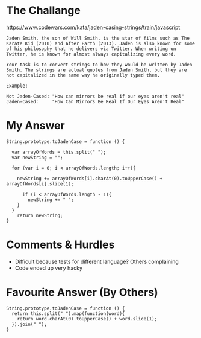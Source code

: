 # The Challange

https://www.codewars.com/kata/jaden-casing-strings/train/javascript

```
Jaden Smith, the son of Will Smith, is the star of films such as The Karate Kid (2010) and After Earth (2013). Jaden is also known for some of his philosophy that he delivers via Twitter. When writing on Twitter, he is known for almost always capitalizing every word.

Your task is to convert strings to how they would be written by Jaden Smith. The strings are actual quotes from Jaden Smith, but they are not capitalized in the same way he originally typed them.

Example:

Not Jaden-Cased: "How can mirrors be real if our eyes aren't real"
Jaden-Cased:     "How Can Mirrors Be Real If Our Eyes Aren't Real"
```

# My Answer

```
String.prototype.toJadenCase = function () {

  var arrayOfWords = this.split(" ");
  var newString = "";
  
  for (var i = 0; i < arrayOfWords.length; i++){
  
    newString += arrayOfWords[i].charAt(0).toUpperCase() + arrayOfWords[i].slice(1);
    
      if (i < arrayOfWords.length - 1){
        newString += " ";
    }
  }   
    return newString;
}
```

# Comments & Hurdles

* Difficult because tests for different language? Others complaining
* Code ended up very hacky

# Favourite Answer (By Others)
```
String.prototype.toJadenCase = function () { 
  return this.split(" ").map(function(word){
    return word.charAt(0).toUpperCase() + word.slice(1);
  }).join(" ");
}
```